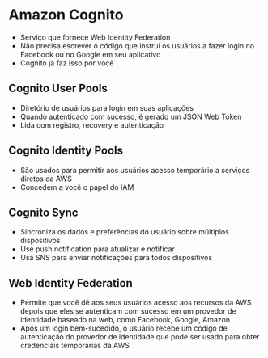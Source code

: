 # Amazon Cognito

- Serviço que fornece Web Identity Federation
- Não precisa escrever o código que instrui os usuários a fazer login no Facebook ou no Google em seu aplicativo
- Cognito já faz isso por você

## Cognito User Pools

- Diretório de usuários para login em suas aplicações
- Quando autenticado com sucesso, é gerado um JSON Web Token
- Lida com registro, recovery e autenticação

## Cognito Identity Pools

- São usados ​​para permitir aos usuários acesso temporário a serviços diretos da AWS
- Concedem a você o papel do IAM

## Cognito Sync

- Sincroniza os dados e preferências do usuário sobre múltiplos dispositivos
- Use push notification para atualizar e notificar
- Usa SNS para enviar notificações para todos dispositivos

## Web Identity Federation

- Permite que você dê aos seus usuários acesso aos recursos da AWS depois que eles se autenticam com sucesso em um provedor de identidade baseado na web, como Facebook, Google, Amazon
- Após um login bem-sucedido, o usuário recebe um código de autenticação do provedor de identidade que pode ser usado para obter credenciais temporárias da AWS